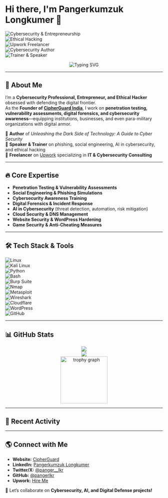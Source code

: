 # Hi there, I'm Pangerkumzuk Longkumer 👋  

![Cybersecurity & Entrepreneurship](https://img.shields.io/badge/Cybersecurity-Entrepreneurship-blue)  
![Ethical Hacking](https://img.shields.io/badge/Ethical_Hacking-%23000000.svg?style=for-the-badge&logo=hackthebox&logoColor=green)  
![Upwork Freelancer](https://img.shields.io/badge/Upwork-Freelancer-green)  
![Cybersecurity Author](https://img.shields.io/badge/Author-Cybersecurity_Book-red)  
![Trainer & Speaker](https://img.shields.io/badge/Trainer%20%26%20Speaker-Cybersecurity-orange)  

<div align="center">
  <img src="https://readme-typing-svg.demolab.com?font=Fira+Code&weight=500&size=22&pause=1000&color=00FF00&center=true&vCenter=true&width=700&lines=Cybersecurity+Professional+%7C+Ethical+Hacker;Founder+of+CipherGuard+India;Author+%7C+Speaker+%7C+Trainer;Defending+Every+Byte+of+Your+Digital+World" alt="Typing SVG" />
</div>

---

## 🚀 About Me  

I’m a **Cybersecurity Professional, Entrepreneur, and Ethical Hacker** obsessed with defending the digital frontier.  
As the **Founder of [CipherGuard India](https://www.nexuscipherguard.in)**, I work on **penetration testing, vulnerability assessments, digital forensics, and cybersecurity awareness**—equipping institutions, businesses, and even para-military organizations with digital armor.  

📖 **Author** of *Unleashing the Dark Side of Technology: A Guide to Cyber Security*  
🎤 **Speaker & Trainer** on phishing, social engineering, AI in cybersecurity, and ethical hacking  
💼 **Freelancer** on [Upwork](https://www.upwork.com/freelancers/~pangerkumzuk) specializing in **IT & Cybersecurity Consulting**  

---

## 🔥 Core Expertise  

- **Penetration Testing & Vulnerability Assessments**  
- **Social Engineering & Phishing Simulations**  
- **Cybersecurity Awareness Training**  
- **Digital Forensics & Incident Response**  
- **AI in Cybersecurity** (threat detection, automation, risk mitigation)  
- **Cloud Security & DNS Management**  
- **Website Security & WordPress Hardening**  
- **Game Security & Anti-Cheating Measures**  

---

## 🛠️ Tech Stack & Tools  

![Linux](https://img.shields.io/badge/Linux-%23FCC624.svg?style=for-the-badge&logo=linux&logoColor=black)  
![Kali Linux](https://img.shields.io/badge/Kali_Linux-%23007797.svg?style=for-the-badge&logo=kalilinux&logoColor=white)  
![Python](https://img.shields.io/badge/Python-%2314354C.svg?style=for-the-badge&logo=python&logoColor=white)  
![Bash](https://img.shields.io/badge/Shell-Bash-blue?style=for-the-badge&logo=gnu-bash)  
![Burp Suite](https://img.shields.io/badge/Burp_Suite-%23FF7139.svg?style=for-the-badge&logo=burpsuite&logoColor=white)  
![Nmap](https://img.shields.io/badge/Nmap-%2300599C.svg?style=for-the-badge&logo=nmap&logoColor=white)  
![Metasploit](https://img.shields.io/badge/Metasploit-%23009BFF.svg?style=for-the-badge&logo=metasploit&logoColor=white)  
![Wireshark](https://img.shields.io/badge/Wireshark-%231679A7.svg?style=for-the-badge&logo=wireshark&logoColor=white)  
![Cloudflare](https://img.shields.io/badge/Cloudflare-%23F38020.svg?style=for-the-badge&logo=cloudflare&logoColor=white)  
![WordPress](https://img.shields.io/badge/WordPress-Security-blue?style=for-the-badge&logo=wordpress)  
![GitHub](https://img.shields.io/badge/GitHub-Black?style=for-the-badge&logo=github)  

---

## 📊 GitHub Stats  

<div align="center">  
  <img src="https://github-readme-stats.vercel.app/api?username=pangerlkr&show_icons=true&theme=radical" />  
  <br/>  
  <img src="https://github-readme-stats.vercel.app/api/top-langs/?username=pangerlkr&layout=compact&theme=radical" />  
  <br/>  
  <img src="https://github-profile-trophy.vercel.app?username=pangerlkr&theme=dracula&column=-1&row=1&margin-w=8&margin-h=8&no-bg=false&no-frame=false&order=4" height="150" alt="trophy graph" />  
</div>  

---

## 📝 Recent Activity  

<!--START_SECTION:activity-->
<!--END_SECTION:activity-->

---

## 🌎 Connect with Me  

- **Website:** [CipherGuard](https://www.nexuscipherguard.in)  
- **LinkedIn:** [Pangerkumzuk Longkumer](https://linkedin.com/in/pangerlkr)  
- **Twitter/X:** [@panger__lkr](https://twitter.com/panger__lkr)  
- **GitHub:** [@pangerlkr](https://github.com/pangerlkr)  
- **Upwork:** [Hire Me](https://www.upwork.com/freelancers/~pangerkumzuk)  

🤝 Let’s collaborate on **Cybersecurity, AI, and Digital Defense projects!**  
